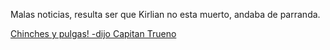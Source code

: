 Malas noticias, resulta ser que Kirlian no esta muerto, andaba de parranda.

[Chinches y pulgas! -dijo Capitan Trueno](capitan/subcomandante-tifon/truenomobil.md)

